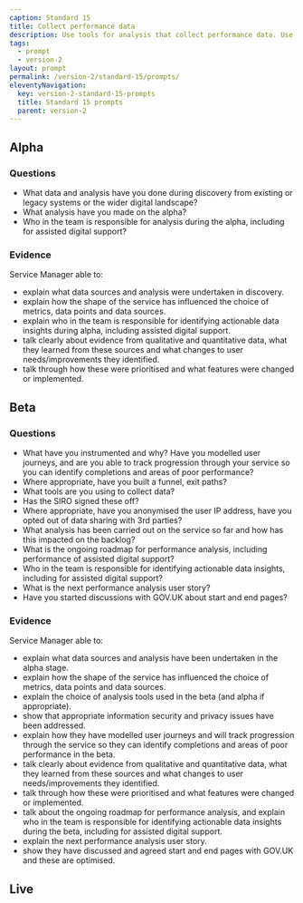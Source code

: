 ```yaml
---
caption: Standard 15
title: Collect performance data
description: Use tools for analysis that collect performance data. Use this data to analyse the success of the service and to translate this into features and tasks for the next phase of development.
tags:
  - prompt
  - version-2
layout: prompt
permalink: /version-2/standard-15/prompts/
eleventyNavigation:
  key: version-2-standard-15-prompts
  title: Standard 15 prompts
  parent: version-2
---
```


## Alpha

### Questions

- What data and analysis have you done during discovery from existing or legacy systems or the wider digital landscape?
- What analysis have you made on the alpha?
- Who in the team is responsible for analysis during the alpha, including for assisted digital support?

### Evidence

Service Manager able to:

- explain what data sources and analysis were undertaken in discovery.
- explain how the shape of the service has influenced the choice of metrics, data points and data sources.
- explain who in the team is responsible for identifying actionable data insights during alpha, including assisted digital support.
- talk clearly about evidence from qualitative and quantitative data, what they learned from these sources and what changes to user needs/improvements they identified.
- talk through how these were prioritised and what features were changed or implemented.

## Beta

### Questions

- What have you instrumented and why? Have you modelled user journeys, and are you able to track progression through your service so you can identify completions and areas of poor performance?
- Where appropriate, have you built a funnel, exit paths?
- What tools are you using to collect data?
- Has the SIRO signed these off?
- Where appropriate, have you anonymised the user IP address, have you opted out of data sharing with 3rd parties?
- What analysis has been carried out on the service so far and how has this impacted on the backlog?
- What is the ongoing roadmap for performance analysis, including performance of assisted digital support?
- Who in the team is responsible for identifying actionable data insights, including for assisted digital support?
- What is the next performance analysis user story?
- Have you started discussions with GOV.UK about start and end pages?

### Evidence

Service Manager able to:

- explain what data sources and analysis have been undertaken in the alpha stage.
- explain how the shape of the service has influenced the choice of metrics, data points and data sources.
- explain the choice of analysis tools used in the beta (and alpha if appropriate).
- show that appropriate information security and privacy issues have been addressed.
- explain how they have modelled user journeys and will track progression through the service so they can identify completions and areas of poor performance in the beta.
- talk clearly about evidence from qualitative and quantitative data, what they learned from these sources and what changes to user needs/improvements they identified.
- talk through how these were prioritised and what features were changed or implemented.
- talk about the ongoing roadmap for performance analysis, and explain who in the team is responsible for identifying actionable data insights during the beta, including for assisted digital support.
- explain the next performance analysis user story.
- show they have discussed and agreed start and end pages with GOV.UK and these are optimised.

## Live
